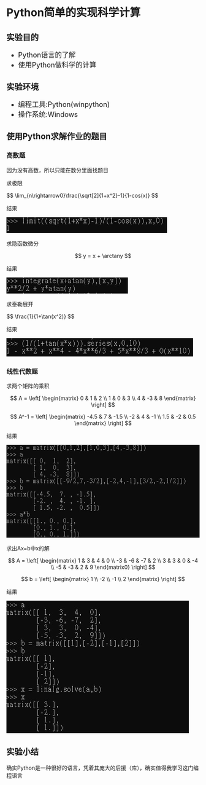 <h1>Python简单的实现科学计算</h1>

<h2>实验目的</h2>
<ul style="font-size:18px">
    <li>Python语言的了解</li>
    <li>使用Python做科学的计算</li>
</ul>

<h2>实验环境</h2>
<ul style="font-size:18px">
    <li>编程工具:Python(winpython)</li>
    <li>操作系统:Windows</li>
</ul>

<h2>使用Python求解作业的题目</h2>
<h3>高数题</h3>
<p>因为没有高数，所以只能在数分里面找题目</p>
<p>求极限</p>
$$ \lim_{n\rightarrow0}\frac{\sqrt[2]{1+x^2}-1}{1-cos(x)} $$

<p>结果</p>
<img src="images/limit.jpg">
<p>求隐函数微分</p>


$$ y = x    + \arctany $$

<p>结果</p>
<img src="images/integrate.jpg">

<p>求泰勒展开</p>
$$ \frac{1}{1+\tan(x^2)} $$

<p>结果</p>
<img src="images/talor.jpg">

<h3>线性代数题</h3>
<p>求两个矩阵的乘积</p>

$$ A = \left[
   \begin{matrix}
   0 & 1 & 2 \\
   1 & 0 & 3 \\
   4 & -3 & 8 
   \end{matrix}
   \right]  
$$
   
$$ A^-1 = \left[
   \begin{matrix}
   -4.5 & 7 & -1.5 \\
   -2 & 4 & -1 \\
   1.5 & -2 & 0.5
   \end{matrix}
   \right]
$$

<p>结果</p>
<img src="images/matrix1.jpg">

<p>求出Ax=b中x的解</p>

$$ A = \left[
        \begin{matrix}
        1 & 3 & 4 & 0 \\
        -3 & -6 & -7 & 2 \\
        3 & 3 & 0 & -4 \\
        -5 & -3 & 2 & 9
        \end{matrix0}
        \right]
$$

$$ b = \left[
       \begin{matrix}
       1 \\
       -2 \\
       -1 \\
       2
       \end{matrix}
       \right]
$$ 

<p>结果</p>
<img src="images/matrix2.jpg">

<h2>实验小结</h2>
<p>确实Python是一种很好的语言，凭着其庞大的后援（库），确实值得我学习这门编程语言</p>
